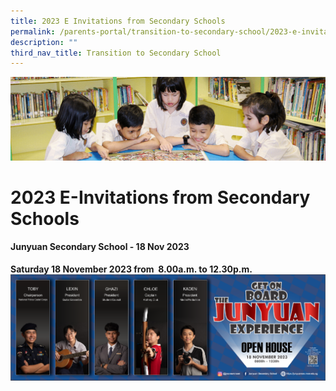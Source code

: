 ```yaml
---
title: 2023 E Invitations from Secondary Schools
permalink: /parents-portal/transition-to-secondary-school/2023-e-invitations-from-secondary-schools/
description: ""
third_nav_title: Transition to Secondary School
---
```

![](/images/banner.gif)

2023 E-Invitations from Secondary Schools
=========================================

#### **Junyuan Secondary School - 18 Nov 2023**

**Saturday 18 November 2023 from  8.00a.m. to 12.30p.m.**
![](/images/2023%20jyss%20banner%20final.png)
